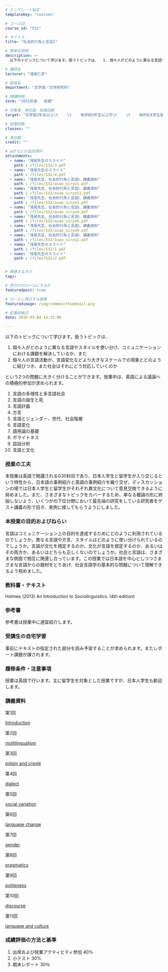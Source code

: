 ```yaml
---
# テンプレート指定
templateKey: "courses"

# コースID
course_id: "532"

# タイトル
title: "社会的行為と言語I"

# 簡単な説明
description: >-
  以下のトピックについて学びます。扱うトピックは、  1. 個々人がどのように異なる言語やスタイルを使い分け、コミュニケーションにおける課題を解決しているか、また  2. 個々人の言語活動が、言語...

# 講師名
lecturer: "淺尾仁彦"

# 部局名
department: "文学部／文学研究科"

# 開講時限
term: "2015年度	前期"

# 対象者、単位数、授業回数
target: "文学部2年生以上\t    \t    他学部3年生以上可\t    \t    NUPACE学生履修可\t    \t    2単位、週1回全15回"

# 授業回数
classes: ""

# 単位数
credit: ""

# pdfなどの追加資料
attachments: 
  - name: "浅尾先生のスライド" 
    path : /files/532/3.pdf
  - name: "浅尾先生のスライド" 
    path : /files/532/4.pdf
  - name: "浅尾先生、社会的行為と言語Ⅰ、講義資料" 
    path : /files/532/asao_siryo1.pdf
  - name: "浅尾先生、社会的行為と言語Ⅰ、講義資料" 
    path : /files/532/asao_siryo11.pdf
  - name: "浅尾先生、社会的行為と言語Ⅰ、講義資料" 
    path : /files/532/asao_siryo3.pdf
  - name: "浅尾先生、社会的行為と言語Ⅰ、講義資料" 
    path : /files/532/asao_siryo4.pdf
  - name: "浅尾先生、社会的行為と言語Ⅰ、講義資料" 
    path : /files/532/asao_siryo6.pdf
  - name: "浅尾先生、社会的行為と言語Ⅰ、講義資料" 
    path : /files/532/asao_siryo9.pdf
  - name: "浅尾先生、社会的行為と言語Ⅰ、講義資料" 
    path : /files/532/asao_siryo2.pdf
  - name: "浅尾先生のスライド" 
    path : /files/532/1.pdf
  - name: "浅尾先生のスライド" 
    path : /files/532/2.pdf


# 関連するタグ
tags:

# 色付けのロールにするか
featuredpost: true

# ロールに表示する画像
featuredimage: /img/common/thumbnail.png

# 記事投稿日
date: 2016-03-04 14:23:00

---
```

以下のトピックについて学びます。扱うトピックは、

  1. 個々人がどのように異なる言語やスタイルを使い分け、コミュニケーションにおける課題を解決しているか、また
  2. 個々人の言語活動が、言語変化などより大きなスケールでの現象とどのように結びつき、また社会はそれにどう対応していくのか

という2つの問題に大きく分けることができます。授業中は、英語による議論への積極的参加が求められます。

  1. 言語の多様性と多言語社会
  2. 言語の誕生と死
  3. 言語計画
  4. 方言
  5. 言語とジェンダー、世代、社会階層
  6. 言語変化
  7. 語用論の基礎
  8. ポライトネス
  9. 談話分析
 10. 言語と文化
### 授業の工夫

本授業は英語で開講されるG30科目であり、日本人学生と留学生が入り交じるという特性から、日本語の事例紹介と英語の事例紹介を織り交ぜ、ディスカッションの場では日本人学生と留学生がそれぞれ異文化について意見交換できるように努めました。また、さまざまなトピックをカバーするため、単なる概論の形に終始しないよう、いくつかの下位分野において最先端の研究をしている研究者をゲスト講義の形で招き、実例に接してもらうようにしました。

### 本授業の目的およびねらい

言語はコミュニケーション上の目的を達成するためにどのように利用されているのでしょうか。異なる言語や方言、スタイルはどのように使い分けられているのでしょうか。言語が文化を規定するのか、文化が言語を規定するのか、あるいはその両方か、あるいはどちらも正しくないのでしょうか。社会と言語は、さまざまな側面で相互に関連し合っています。この授業では日本語を中心としつつさまざまな言語からの題材をとりあげ、社会言語学の基本的な問題について理解できるよう努めました。 

### 教科書・テキスト

Holmes (2013) An Introduction to Sociolinguistics. (4th edition)

### 参考書

参考書は授業中に適宜紹介します。

### 受講生の自宅学習

事前にテキストの指定された部分を読み予習することが求められます。またレポート課題が課されます。

### 履修条件・注意事項

授業は英語で行います。主に留学生を対象とした授業ですが、日本人学生も歓迎します。

### 講義資料

第1回


[Introduction](/files/532/asao_siryo1.pdf) 

第2回


[multilingualism](/files/532/asao_siryo2.pdf) 

第3回


[pidgin and creole](/files/532/asao_siryo3.pdf) 

第4回


[dialect](/files/532/asao_siryo4.pdf) 

第5回


[social variation](/files/532/1.pdf) 

第6回


[language change](/files/532/asao_siryo6.pdf) 

第7回


[gender](/files/532/2.pdf) 

第8回


[pragmatics](/files/532/3.pdf) 

第9回


[politeness](/files/532/asao_siryo9.pdf) 

第10回


[discourse](/files/532/4.pdf) 

第11回


[language and culture](/files/532/asao_siryo11.pdf) 

### 成績評価の方法と基準

  1. 出席および授業アクティビティ参加 40%
  2. 小テスト 30%
  3. 期末レポート 30％
